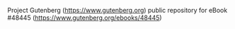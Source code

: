 Project Gutenberg (https://www.gutenberg.org) public repository for eBook #48445 (https://www.gutenberg.org/ebooks/48445)
